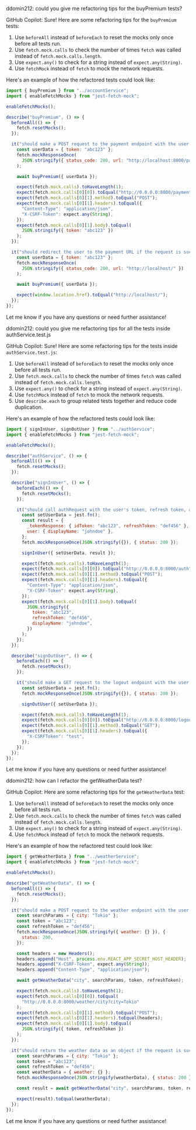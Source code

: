 ddomin212: could you give me refactoring tips for the buyPremium tests?

GitHub Copilot: Sure! Here are some refactoring tips for the `buyPremium` tests:

1. Use `beforeAll` instead of `beforeEach` to reset the mocks only once before all tests run.
2. Use `fetch.mock.calls` to check the number of times `fetch` was called instead of `fetch.mock.calls.length`.
3. Use `expect.any()` to check for a string instead of `expect.any(String)`.
4. Use `fetchMock` instead of `fetch` to mock the network requests.

Here's an example of how the refactored tests could look like:

```javascript
import { buyPremium } from "../accountService";
import { enableFetchMocks } from "jest-fetch-mock";

enableFetchMocks();

describe("buyPremium", () => {
  beforeAll(() => {
    fetch.resetMocks();
  });

  it("should make a POST request to the payment endpoint with the user's token", async () => {
    const userData = { token: "abc123" };
    fetch.mockResponseOnce(
      JSON.stringify({ status_code: 200, url: "http://localhost:8000/payment" })
    );

    await buyPremium({ userData });

    expect(fetch.mock.calls).toHaveLength(1);
    expect(fetch.mock.calls[0][0]).toEqual("http://0.0.0.0:8000/payment");
    expect(fetch.mock.calls[0][1].method).toEqual("POST");
    expect(fetch.mock.calls[0][1].headers).toEqual({
      "Content-Type": "application/json",
      "X-CSRF-Token": expect.any(String),
    });
    expect(fetch.mock.calls[0][1].body).toEqual(
      JSON.stringify({ token: "abc123" })
    );
  });

  it("should redirect the user to the payment URL if the request is successful", async () => {
    const userData = { token: "abc123" };
    fetch.mockResponseOnce(
      JSON.stringify({ status_code: 200, url: "http://localhost/" })
    );

    await buyPremium({ userData });

    expect(window.location.href).toEqual("http://localhost/");
  });
});
```

Let me know if you have any questions or need further assistance!

ddomin212: could you give me refactoring tips for all the tests inside authService.test.js

GitHub Copilot: Sure! Here are some refactoring tips for the tests inside `authService.test.js`:

1. Use `beforeAll` instead of `beforeEach` to reset the mocks only once before all tests run.
2. Use `fetch.mock.calls` to check the number of times `fetch` was called instead of `fetch.mock.calls.length`.
3. Use `expect.any()` to check for a string instead of `expect.any(String)`.
4. Use `fetchMock` instead of `fetch` to mock the network requests.
5. Use `describe.each` to group related tests together and reduce code duplication.

Here's an example of how the refactored tests could look like:

```javascript
import { signInUser, signOutUser } from "../authService";
import { enableFetchMocks } from "jest-fetch-mock";

enableFetchMocks();

describe("authService", () => {
  beforeAll(() => {
    fetch.resetMocks();
  });

  describe("signInUser", () => {
    beforeEach(() => {
      fetch.resetMocks();
    });

    it("should call authRequest with the user's token, refresh token, and display name", () => {
      const setUserData = jest.fn();
      const result = {
        _tokenResponse: { idToken: "abc123", refreshToken: "def456" },
        user: { displayName: "johndoe" },
      };
      fetch.mockResponseOnce(JSON.stringify({}), { status: 200 });

      signInUser({ setUserData, result });

      expect(fetch.mock.calls).toHaveLength(1);
      expect(fetch.mock.calls[0][0]).toEqual("http://0.0.0.0:8000/auth");
      expect(fetch.mock.calls[0][1].method).toEqual("POST");
      expect(fetch.mock.calls[0][1].headers).toEqual({
        "Content-Type": "application/json",
        "X-CSRF-Token": expect.any(String),
      });
      expect(fetch.mock.calls[0][1].body).toEqual(
        JSON.stringify({
          token: "abc123",
          refreshToken: "def456",
          displayName: "johndoe",
        })
      );
    });
  });

  describe("signOutUser", () => {
    beforeEach(() => {
      fetch.resetMocks();
    });

    it("should make a GET request to the logout endpoint with the user's CSRF token", () => {
      const setUserData = jest.fn();
      fetch.mockResponseOnce(JSON.stringify({}), { status: 200 });

      signOutUser({ setUserData });

      expect(fetch.mock.calls).toHaveLength(1);
      expect(fetch.mock.calls[0][0]).toEqual("http://0.0.0.0:8000/logout");
      expect(fetch.mock.calls[0][1].method).toEqual("GET");
      expect(fetch.mock.calls[0][1].headers).toEqual({
        "X-CSRFToken": "test",
      });
    });
  });
});
```

Let me know if you have any questions or need further assistance!

ddomin212: how can I refactor the getWeatherData test?

GitHub Copilot: Here are some refactoring tips for the `getWeatherData` test:

1. Use `beforeAll` instead of `beforeEach` to reset the mocks only once before all tests run.
2. Use `fetch.mock.calls` to check the number of times `fetch` was called instead of `fetch.mock.calls.length`.
3. Use `expect.any()` to check for a string instead of `expect.any(String)`.
4. Use `fetchMock` instead of `fetch` to mock the network requests.

Here's an example of how the refactored test could look like:

```javascript
import { getWeatherData } from "../weatherService";
import { enableFetchMocks } from "jest-fetch-mock";

enableFetchMocks();

describe("getWeatherData", () => {
  beforeAll(() => {
    fetch.resetMocks();
  });

  it("should make a POST request to the weather endpoint with the user's token and refresh token", async () => {
    const searchParams = { city: "Tokio" };
    const token = "abc123";
    const refreshToken = "def456";
    fetch.mockResponseOnce(JSON.stringify({ weather: {} }), {
      status: 200,
    });

    const headers = new Headers();
    headers.append("Host", process.env.REACT_APP_SECRET_HOST_HEADER);
    headers.append("X-CSRF-Token", expect.any(String));
    headers.append("Content-Type", "application/json");

    await getWeatherData("city", searchParams, token, refreshToken);

    expect(fetch.mock.calls).toHaveLength(1);
    expect(fetch.mock.calls[0][0]).toEqual(
      "http://0.0.0.0:8000/weather/city?city=Tokio"
    );
    expect(fetch.mock.calls[0][1].method).toEqual("POST");
    expect(fetch.mock.calls[0][1].headers).toEqual(headers);
    expect(fetch.mock.calls[0][1].body).toEqual(
      JSON.stringify({ token, refreshToken })
    );
  });

  it("should return the weather data as an object if the request is successful", async () => {
    const searchParams = { city: "Tokio" };
    const token = "abc123";
    const refreshToken = "def456";
    const weatherData = { weather: {} };
    fetch.mockResponseOnce(JSON.stringify(weatherData), { status: 200 });

    const result = await getWeatherData("city", searchParams, token, refreshToken);

    expect(result).toEqual(weatherData);
  });
});
```

Let me know if you have any questions or need further assistance!